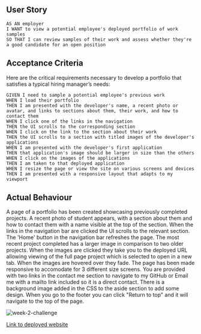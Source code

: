 ## User Story

```
AS AN employer
I WANT to view a potential employee's deployed portfolio of work samples
SO THAT I can review samples of their work and assess whether they're a good candidate for an open position
```


## Acceptance Criteria

Here are the critical requirements necessary to develop a portfolio that satisfies a typical hiring manager’s needs:

```
GIVEN I need to sample a potential employee's previous work
WHEN I load their portfolio
THEN I am presented with the developer's name, a recent photo or avatar, and links to sections about them, their work, and how to contact them
WHEN I click one of the links in the navigation
THEN the UI scrolls to the corresponding section
WHEN I click on the link to the section about their work
THEN the UI scrolls to a section with titled images of the developer's applications
WHEN I am presented with the developer's first application
THEN that application's image should be larger in size than the others
WHEN I click on the images of the applications
THEN I am taken to that deployed application
WHEN I resize the page or view the site on various screens and devices
THEN I am presented with a responsive layout that adapts to my viewport
```

## Actual Behaviour
A page of a portfolio has been created showcasing previously completed projects.
A recent photo of student appears, with a section about them and how to contact them with a name visible at the top of the section. 
When the links in the navigation bar are clicked the UI scrolls to the relevant section. 
The 'Home' button in the navigation bar refreshes the page. 
The most recent project completed has a larger image in comparison to two older projects. 
When the images are clicked they take you to the deployed URL allowing viewing of the full page project which is selected to open in a new tab.
When the images are hovered over they fade.
The page has been made responsive to accomodate for 3 different size screens. 
You are provided with two links in the contact me section to navigate to my GitHub or Email me with a mailto link included so it is a direct contact. 
There is a background image added in the CSS to the aside section to add some design. 
When you go to the footer you can click "Return to top" and it will navigate to the top of the page. 

![week-2-challenge](https://user-images.githubusercontent.com/122907573/217798245-360c6b62-f82b-40ed-9067-8c9ea12cf5c8.png)

[Link to deployed website](https://faithscoding.github.io/second-student-portfolio/)


